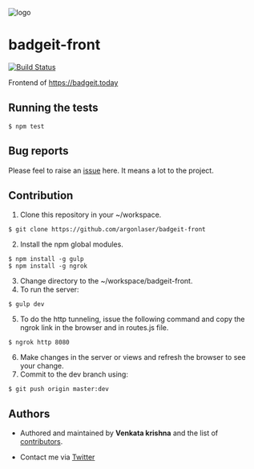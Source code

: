 ![logo](https://raw.githubusercontent.com/scriptnull/badgeit-front/master/public/img/logo_100x100.png)

# badgeit-front
[![Build Status](https://semaphoreci.com/api/v1/argonlaser/badgeit-front/branches/master/badge.svg)](https://semaphoreci.com/argonlaser/badgeit-front)

Frontend of https://badgeit.today


## Running the tests
```
$ npm test
```

## Bug reports
Please feel to raise an [issue](https://github.com/argonlaser/badgeit-front/issues) here. It means a lot to the project.

## Contribution 

1. Clone this repository in your ~/workspace.
```
$ git clone https://github.com/argonlaser/badgeit-front
```
2. Install the npm global modules.
```
$ npm install -g gulp
$ npm install -g ngrok
```
3. Change directory to the ~/workspace/badgeit-front.
4. To run the server:
```
$ gulp dev
```
5. To do the http tunneling, issue the following command and copy the ngrok link in the browser and in routes.js file.
```
$ ngrok http 8080
```
6. Make changes in the server or views and refresh the browser to see your change.
7. Commit to the dev branch using:
```
$ git push origin master:dev
```

## Authors

* Authored and maintained by **Venkata krishna** and the list of [contributors](https://github.com/argonlaser/badgeit-front/contributors).

* Contact me via [Twitter](https://twitter.com/argon_laser)




